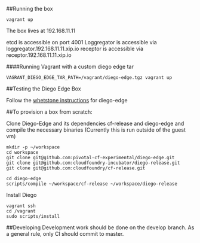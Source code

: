 ##Running the box

    vagrant up
    
The box lives at 192.168.11.11
    
etcd is accessible on port 4001
Loggregator is accessible via loggregator.192.168.11.11.xip.io
receptor is accessible via receptor.192.168.11.11.xip.io

####Running Vagrant with a custom diego edge tar

    VAGRANT_DIEGO_EDGE_TAR_PATH=/vagrant/diego-edge.tgz vagrant up


##Testing the Diego Edge Box
 
 Follow the [whetstone instructions](https://github.com/pivotal-cf-experimental/whetstone) for diego-edge
 
    
##To provision a box from scratch:
    
Clone Diego-Edge and its dependencies cf-release and diego-edge and compile the necessary binaries (Currently this is run outside of the guest vm)
   
    mkdir -p ~/workspace
    cd workspace
    git clone git@github.com:pivotal-cf-experimental/diego-edge.git
    git clone git@github.com:cloudfoundry-incubator/diego-release.git
    git clone git@github.com:cloudfoundry/cf-release.git
   
    cd diego-edge
    scripts/compile ~/workspace/cf-release ~/workspace/diego-release
    
Install Diego

    vagrant ssh
    cd /vagrant
    sudo scripts/install


##Developing
  Development work should be done on the develop branch.
  As a general rule, only CI should commit to master.
